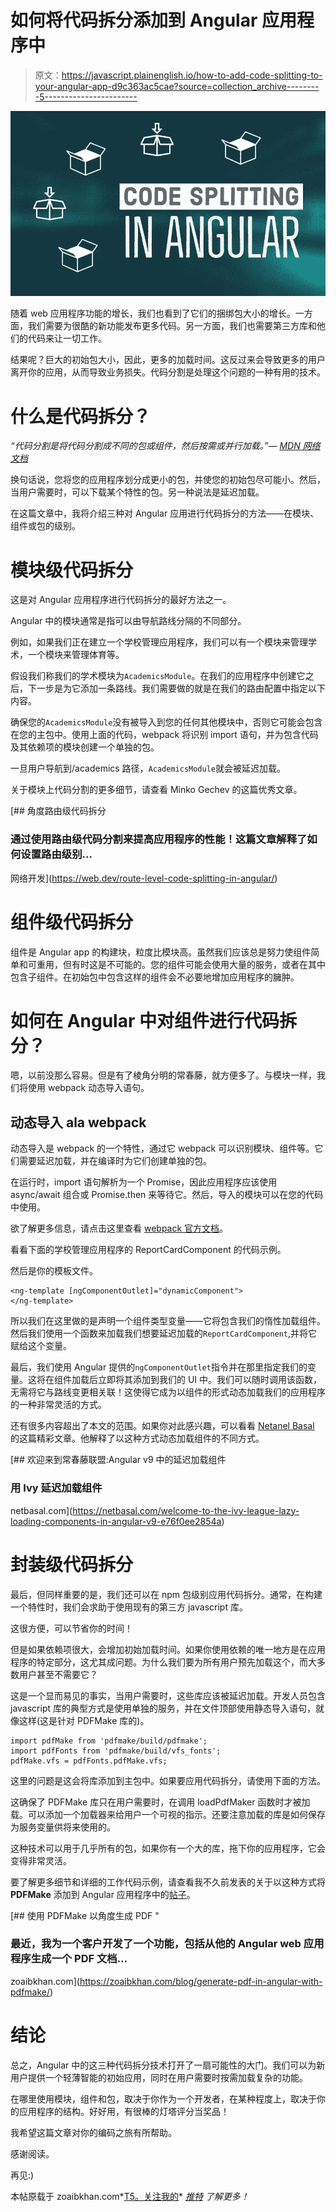 # 如何将代码拆分添加到 Angular 应用程序中

> 原文：<https://javascript.plainenglish.io/how-to-add-code-splitting-to-your-angular-app-d9c363ac5cae?source=collection_archive---------5----------------------->

![](img/612b98cc320cc3e116faca19c0926012.png)

随着 web 应用程序功能的增长，我们也看到了它们的捆绑包大小的增长。一方面，我们需要为很酷的新功能发布更多代码。另一方面，我们也需要第三方库和他们的代码来让一切工作。

结果呢？巨大的初始包大小，因此，更多的加载时间。这反过来会导致更多的用户离开你的应用，从而导致业务损失。代码分割是处理这个问题的一种有用的技术。

# 什么是代码拆分？

*“代码分割是将代码分割成不同的包或组件，然后按需或并行加载。”—* [*MDN 网络文档*](https://developer.mozilla.org/en-US/docs/Glossary/Code_splitting#:~:text=While%20the%20total%20amount%20of,be%20dynamically%20loaded%20at%20runtime.)

换句话说，您将您的应用程序划分成更小的包，并使您的初始包尽可能小。然后，当用户需要时，可以下载某个特性的包。另一种说法是延迟加载。

在这篇文章中，我将介绍三种对 Angular 应用进行代码拆分的方法——在模块、组件或包的级别。

# 模块级代码拆分

这是对 Angular 应用程序进行代码拆分的最好方法之一。

Angular 中的模块通常是指可以由导航路线分隔的不同部分。

例如，如果我们正在建立一个学校管理应用程序，我们可以有一个模块来管理学术，一个模块来管理体育等。

假设我们称我们的学术模块为`AcademicsModule`。在我们的应用程序中创建它之后，下一步是为它添加一条路线。我们需要做的就是在我们的路由配置中指定以下内容。

确保您的`AcademicsModule`没有被导入到您的任何其他模块中，否则它可能会包含在您的主包中。使用上面的代码，webpack 将识别 import 语句，并为包含代码及其依赖项的模块创建一个单独的包。

一旦用户导航到/academics 路径，`AcademicsModule`就会被延迟加载。

关于模块上代码分割的更多细节，请查看 Minko Gechev 的这篇优秀文章。

[](https://web.dev/route-level-code-splitting-in-angular/) [## 角度路由级代码拆分

### 通过使用路由级代码分割来提高应用程序的性能！这篇文章解释了如何设置路由级别…

网络开发](https://web.dev/route-level-code-splitting-in-angular/) 

# 组件级代码拆分

组件是 Angular app 的构建块，粒度比模块高。虽然我们应该总是努力使组件简单和可重用，但有时这是不可能的。您的组件可能会使用大量的服务，或者在其中包含子组件。在初始包中包含这样的组件会不必要地增加应用程序的臃肿。

# 如何在 Angular 中对组件进行代码拆分？

嗯，以前没那么容易。但是有了棱角分明的常春藤，就方便多了。与模块一样，我们将使用 webpack 动态导入语句。

## 动态导入 ala webpack

动态导入是 webpack 的一个特性，通过它 webpack 可以识别模块、组件等。它们需要延迟加载，并在编译时为它们创建单独的包。

在运行时，import 语句解析为一个 Promise，因此应用程序应该使用 async/await 组合或 Promise.then 来等待它。然后，导入的模块可以在您的代码中使用。

欲了解更多信息，请点击这里查看 [webpack 官方文档](https://webpack.js.org/guides/lazy-loading/)。

看看下面的学校管理应用程序的 ReportCardComponent 的代码示例。

然后是你的模板文件。

```
<ng-template [ngComponentOutlet]="dynamicComponent">
</ng-template>
```

所以我们在这里做的是声明一个组件类型变量——它将包含我们的惰性加载组件。然后我们使用一个函数来加载我们想要延迟加载的`ReportCardComponent`,并将它赋给这个变量。

最后，我们使用 Angular 提供的`ngComponentOutlet`指令并在那里指定我们的变量。这将在组件加载后立即将其添加到我们的 UI 中。我们可以随时调用该函数，无需将它与路线变更相关联！这使得它成为以组件的形式动态加载我们的应用程序的一种非常灵活的方式。

还有很多内容超出了本文的范围。如果你对此感兴趣，可以看看 [Netanel Basal](https://medium.com/u/b889ae02aa26?source=post_page-----d9c363ac5cae--------------------------------) 的这篇精彩文章。他解释了以这种方式动态加载组件的不同方式。

[](https://netbasal.com/welcome-to-the-ivy-league-lazy-loading-components-in-angular-v9-e76f0ee2854a) [## 欢迎来到常春藤联盟:Angular v9 中的延迟加载组件

### 用 Ivy 延迟加载组件

netbasal.com](https://netbasal.com/welcome-to-the-ivy-league-lazy-loading-components-in-angular-v9-e76f0ee2854a) 

# 封装级代码拆分

最后，但同样重要的是，我们还可以在 npm 包级别应用代码拆分。通常，在构建一个特性时，我们会求助于使用现有的第三方 javascript 库。

这很方便，可以节省你的时间！

但是如果依赖项很大，会增加初始加载时间。如果你使用依赖的唯一地方是在应用程序的特定部分，这尤其成问题。为什么我们要为所有用户预先加载这个，而大多数用户甚至不需要它？

这是一个显而易见的事实，当用户需要时，这些库应该被延迟加载。开发人员包含 javascript 库的典型方式是使用单独的服务，并在文件顶部使用静态导入语句，就像这样(这是针对 PDFMake 库的)。

```
import pdfMake from 'pdfmake/build/pdfmake';
import pdfFonts from 'pdfmake/build/vfs_fonts';
pdfMake.vfs = pdfFonts.pdfMake.vfs;
```

这里的问题是这会将库添加到主包中。如果要应用代码拆分，请使用下面的方法。

这确保了 PDFMake 库只在用户需要时，在调用 loadPdfMaker 函数时才被加载。可以添加一个加载器来给用户一个可视的指示。还要注意加载的库是如何保存为服务变量供将来使用的。

这种技术可以用于几乎所有的包，如果你有一个大的库，拖下你的应用程序，它会变得非常灵活。

要了解更多细节和详细的工作代码示例，请查看我不久前发表的关于以这种方式将 **PDFMake** 添加到 Angular 应用程序中的[帖子](https://zoaibkhan.com/blog/generate-pdf-in-angular-with-pdfmake/)。

[](https://zoaibkhan.com/blog/generate-pdf-in-angular-with-pdfmake/) [## 使用 PDFMake 以角度生成 PDF "

### 最近，我为一个客户开发了一个功能，包括从他的 Angular web 应用程序生成一个 PDF 文档…

zoaibkhan.com](https://zoaibkhan.com/blog/generate-pdf-in-angular-with-pdfmake/) 

# 结论

总之，Angular 中的这三种代码拆分技术打开了一扇可能性的大门。我们可以为新用户提供一个轻薄智能的初始应用，同时在用户需要时按需加载复杂的功能。

在哪里使用模块，组件和包，取决于你作为一个开发者，在某种程度上，取决于你的应用程序的结构。好好用，有很棒的灯塔评分当奖品！

我希望这篇文章对你的编码之旅有所帮助。

感谢阅读。

再见:)

本帖原载于 zoaibkhan.com*[T5。关注我的](https://zoaibkhan.com/blog/how-to-add-code-splitting-to-your-angular-app/)* [*推特*](https://twitter.com/zoaibdev) *了解更多！*